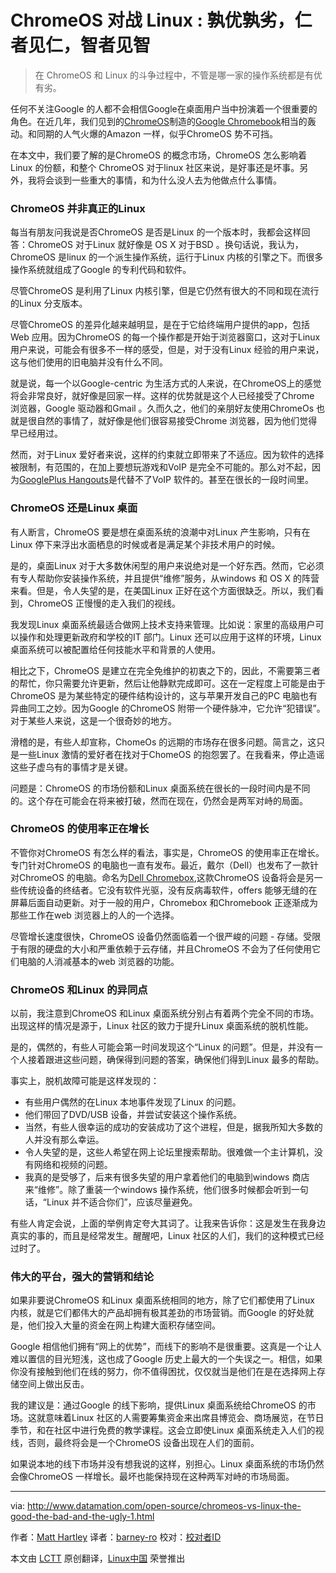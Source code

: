 ChromeOS 对战 Linux : 孰优孰劣，仁者见仁，智者见智
================================================================================
> 在 ChromeOS 和 Linux 的斗争过程中，不管是哪一家的操作系统都是有优有劣。

任何不关注Google 的人都不会相信Google在桌面用户当中扮演着一个很重要的角色。在近几年，我们见到的[ChromeOS][1]制造的[Google Chromebook][2]相当的轰动。和同期的人气火爆的Amazon 一样，似乎ChromeOS 势不可挡。

在本文中，我们要了解的是ChromeOS 的概念市场，ChromeOS 怎么影响着Linux 的份额，和整个 ChromeOS 对于linux 社区来说，是好事还是坏事。另外，我将会谈到一些重大的事情，和为什么没人去为他做点什么事情。

### ChromeOS 并非真正的Linux ###

每当有朋友问我说是否ChromeOS 是否是Linux 的一个版本时，我都会这样回答：ChromeOS 对于Linux 就好像是 OS X 对于BSD 。换句话说，我认为，ChromeOS 是linux 的一个派生操作系统，运行于Linux 内核的引擎之下。而很多操作系统就组成了Google 的专利代码和软件。

尽管ChromeOS 是利用了Linux 内核引擎，但是它仍然有很大的不同和现在流行的Linux 分支版本。

尽管ChromeOS 的差异化越来越明显，是在于它给终端用户提供的app，包括Web 应用。因为ChromeOS 的每一个操作都是开始于浏览器窗口，这对于Linux 用户来说，可能会有很多不一样的感受，但是，对于没有Linux 经验的用户来说，这与他们使用的旧电脑并没有什么不同。

就是说，每一个以Google-centric 为生活方式的人来说，在ChromeOS上的感觉将会非常良好，就好像是回家一样。这样的优势就是这个人已经接受了Chrome 浏览器，Google 驱动器和Gmail 。久而久之，他们的亲朋好友使用ChromeOs 也就是很自然的事情了，就好像是他们很容易接受Chrome 浏览器，因为他们觉得早已经用过。

然而，对于Linux 爱好者来说，这样的约束就立即带来了不适应。因为软件的选择被限制，有范围的，在加上要想玩游戏和VoIP 是完全不可能的。那么对不起，因为[GooglePlus Hangouts][3]是代替不了VoIP 软件的。甚至在很长的一段时间里。

### ChromeOS 还是Linux 桌面 ###

有人断言，ChromeOS 要是想在桌面系统的浪潮中对Linux 产生影响，只有在Linux 停下来浮出水面栖息的时候或者是满足某个非技术用户的时候。

是的，桌面Linux 对于大多数休闲型的用户来说绝对是一个好东西。然而，它必须有专人帮助你安装操作系统，并且提供“维修”服务，从windows 和 OS X 的阵营来看。但是，令人失望的是，在美国Linux 正好在这个方面很缺乏。所以，我们看到，ChromeOS 正慢慢的走入我们的视线。

我发现Linux 桌面系统最适合做网上技术支持来管理。比如说：家里的高级用户可以操作和处理更新政府和学校的IT 部门。Linux 还可以应用于这样的环境，Linux桌面系统可以被配置给任何技能水平和背景的人使用。

相比之下，ChromeOS 是建立在完全免维护的初衷之下的，因此，不需要第三者的帮忙，你只需要允许更新，然后让他静默完成即可。这在一定程度上可能是由于ChromeOS 是为某些特定的硬件结构设计的，这与苹果开发自己的PC 电脑也有异曲同工之妙。因为Google 的ChromeOS 附带一个硬件脉冲，它允许“犯错误”。对于某些人来说，这是一个很奇妙的地方。

滑稽的是，有些人却宣称，ChomeOs 的远期的市场存在很多问题。简言之，这只是一些Linux 激情的爱好者在找对于ChomeOS 的抱怨罢了。在我看来，停止造谣这些子虚乌有的事情才是关键。

问题是：ChromeOS 的市场份额和Linux 桌面系统在很长的一段时间内是不同的。这个存在可能会在将来被打破，然而在现在，仍然会是两军对峙的局面。

### ChromeOS 的使用率正在增长 ###

不管你对ChromeOS 有怎么样的看法，事实是，ChromeOS 的使用率正在增长。专门针对ChromeOS 的电脑也一直有发布。最近，戴尔（Dell）也发布了一款针对ChromeOS 的电脑。命名为[Dell Chromebox][5],这款ChromeOS 设备将会是另一些传统设备的终结者。它没有软件光驱，没有反病毒软件，offers 能够无缝的在屏幕后面自动更新。对于一般的用户，Chromebox 和Chromebook 正逐渐成为那些工作在web 浏览器上的人的一个选择。

尽管增长速度很快，ChromeOS 设备仍然面临着一个很严峻的问题 - 存储。受限于有限的硬盘的大小和严重依赖于云存储，并且ChromeOS 不会为了任何使用它们电脑的人消减基本的web 浏览器的功能。

### ChromeOS 和Linux 的异同点 ###

以前，我注意到ChromeOS 和Linux 桌面系统分别占有着两个完全不同的市场。出现这样的情况是源于，Linux 社区的致力于提升Linux 桌面系统的脱机性能。

是的，偶然的，有些人可能会第一时间发现这个“Linux 的问题”。但是，并没有一个人接着跟进这些问题，确保得到问题的答案，确保他们得到Linux 最多的帮助。

事实上，脱机故障可能是这样发现的：

- 有些用户偶然的在Linux 本地事件发现了Linux 的问题。      
- 他们带回了DVD/USB 设备，并尝试安装这个操作系统。 
- 当然，有些人很幸运的成功的安装成功了这个进程，但是，据我所知大多数的人并没有那么幸运。 
- 令人失望的是，这些人希望在网上论坛里搜索帮助。很难做一个主计算机，没有网络和视频的问题。
- 我真的是受够了，后来有很多失望的用户拿着他们的电脑到windows 商店来“维修”。除了重装一个windows 操作系统，他们很多时候都会听到一句话，“Linux 并不适合你们”，应该尽量避免。

有些人肯定会说，上面的举例肯定夸大其词了。让我来告诉你：这是发生在我身边真实的事的，而且是经常发生。醒醒吧，Linux 社区的人们，我们的这种模式已经过时了。

### 伟大的平台，强大的营销和结论 ###

如果非要说ChromeOS 和Linux 桌面系统相同的地方，除了它们都使用了Linux 内核，就是它们都伟大的产品却拥有极其差劲的市场营销。而Google 的好处就是，他们投入大量的资金在网上构建大面积存储空间。

Google 相信他们拥有“网上的优势”，而线下的影响不是很重要。这真是一个让人难以置信的目光短浅，这也成了Google 历史上最大的一个失误之一。相信，如果你没有接触到他们在线的努力，你不值得困扰，仅仅就当是他们在是在选择网上存储空间上做出反击。

我的建议是：通过Google 的线下影响，提供Linux 桌面系统给ChromeOS 的市场。这就意味着Linux 社区的人需要筹集资金来出席县博览会、商场展览，在节日季节，和在社区中进行免费的教学课程。这会立即使Linux 桌面系统走入人们的视线，否则，最终将会是一个ChromeOS 设备出现在人们的面前。

如果说本地的线下市场并没有想我说的这样，别担心。Linux 桌面系统的市场仍然会像ChromeOS 一样增长。最坏也能保持现在这种两军对峙的市场局面。

--------------------------------------------------------------------------------

via: http://www.datamation.com/open-source/chromeos-vs-linux-the-good-the-bad-and-the-ugly-1.html

作者：[Matt Hartley][a]
译者：[barney-ro](https://github.com/barney-ro)
校对：[校对者ID](https://github.com/校对者ID)

本文由 [LCTT](https://github.com/LCTT/TranslateProject) 原创翻译，[Linux中国](http://linux.cn/) 荣誉推出

[a]:http://www.datamation.com/author/Matt-Hartley-3080.html
[1]:http://en.wikipedia.org/wiki/Chrome_OS
[2]:http://www.google.com/chrome/devices/features/
[3]:https://plus.google.com/hangouts
[4]:http://en.wikipedia.org/wiki/Voice_over_IP
[5]:http://www.pcworld.com/article/2602845/dell-brings-googles-chrome-os-to-desktops.html
